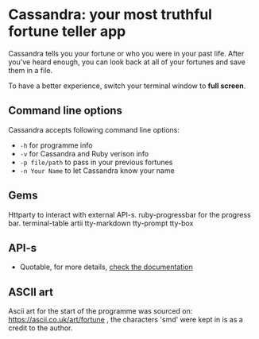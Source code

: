 # Cassandra: your most truthful fortune teller app

Cassandra tells you your fortune or who you were in your past life. After you've heard enough, you can look back at all of your fortunes and save them in a file.

To have a better experience, switch your terminal window to **full screen**.

## Command line options
Cassandra accepts following command line options: 

- `-h` for programme info
- `-v` for Cassandra and Ruby verison info
- `-p file/path` to pass in your previous fortunes
- `-n Your Name` to let Cassandra know your name

## Gems
Httparty to interact with external API-s.
ruby-progressbar for the progress bar.
terminal-table
artii
tty-markdown
tty-prompt
tty-box

## API-s

- Quotable, for more details, [check the documentation](https://github.com/lukePeavey/quotable#get-random-quote)

## ASCII art

Ascii art for the start of the programme was sourced on: https://ascii.co.uk/art/fortune , the characters 'smd' were kept in is as a credit to the author.
